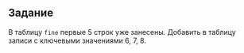## Задание

В таблицу `fine` первые 5 строк уже занесены. Добавить в таблицу записи с ключевыми значениями 6, 7, 8.